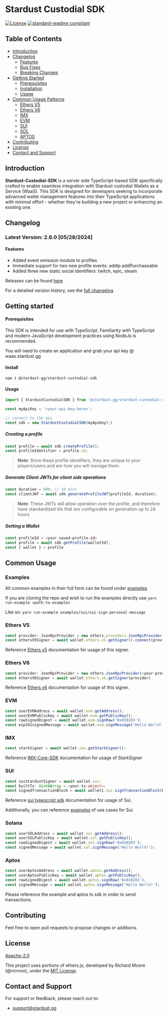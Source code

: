 # Stardust Custodial SDK

<!--
![banner]()
![badge]()
![badge]()
-->

[![License](https://img.shields.io/badge/License-Apache_2.0-blue.svg)](https://opensource.org/licenses/Apache-2.0)
[![standard-readme compliant](https://img.shields.io/badge/readme%20style-standard-brightgreen.svg?style=flat-square)](https://github.com/RichardLitt/standard-readme)

## Table of Contents

- [Introduction](#introduction)
- [Changelog](#changelog)
  - [Features](#features)
  - [Bug Fixes](#fixes)
  - [Breaking Changes](#breaking)
- [Getting Started](#getting-started)
  - [Prerequisites](#prerequisites)
  - [Installation](#installation)
  - [Usage](#usage)
- [Common Usage Patterns](#common-usage-patterns)
  - [Ethers V5](#ethers-V5)
  - [Ethers V6](#ethers-V6)
  - [IMX](#imx)
  - [EVM](#evm)
  - [SUI](#sui)
  - [SOL](#sol)
  - [APTOS](#aptos)
- [Contributing](#contributing)
- [License](#license)
- [Contact and Support](#contact-and-support)

## Introduction

**Stardust-Custodial-SDK** is a server side TypeScript-based SDK specifically crafted to enable seamless integration with Stardust custodial Wallets as a Service (WaaS). This SDK is designed for developers seeking to incorporate advanced wallet management features into their TypeScript applications with minimal effort - whether they're building a new project or enhancing an existing one.

## Changelog

### Latest Version: 2.6.0 [05/28/2024]

#### Features

- Added event emission module to profiles
- Immediate support for two new profile events:
  addIp
  addPurchaseable
- Added three new static social identifiers: twitch, epic, steam

Releases can be found [here](https://github.com/stardust-gg/stardust-custodial-sdk/releases)

For a detailed version history, see the [full changelog](https://docs-waas.stardust.gg/change-log/v2).

## Getting started

#### Prerequisites

This SDK is intended for use with TypeScript. Familiarity with TypeScript and modern JavaScript development practices using NodeJs is recommended.

You will need to create an application and grab your api key @ waas.stardust.gg

#### Install

```
npm i @stardust-gg/stardust-custodial-sdk
```

#### Usage

```ts
import { StardustCustodialSDK } from '@stardust-gg/stardust-custodial-sdk';

const myApiKey = '<your-api-key-here>';

// connect to the api
const sdk = new StardustCustodialSDK(myApiKey);\
```

##### Creating a profile

```ts
const profile = await sdk.createProfile();
const profileIdentifier = profile.id;
```

> **Note**: Store these profile identifiers, they are unique to your players/users and are how you will manage them.

##### Generate Client JWTs for client side operations

```ts
const duration = 600; // 10 mins
const clientJWT = await sdk.generateProfileJWT(profileId, duration);
```

> **Note**: These JWTs will allow operation over the profile, and therefore have standardized ttls that are configurable on generation up to 24 hours

##### Getting a Wallet

```ts
const profileId = <your-saved-profile-id>
const profile = await sdk.getProfile(walletId);
const { wallet } = profile
```

## Common Usage

### Examples

All common examples in their full form can be found under [examples](./examples/)

If you are cloning the repo and wish to run the examples directly use `yarn run-example <path-to-example>`

Like so:
`yarn run-example examples/sui/sui-sign-personal-message`

### Ethers V5

```ts
const provider: JsonRpcProvider = new ethers.providers.JsonRpcProvider(<your-provider-url>)
const ethersV5Signer = await wallet.ethers.v5.getSigner().connect(provider)
```

Reference [Ethers v5](https://docs.ethers.org/v5/) documentation for usage of this signer.

### Ethers V6

```ts
const provider: JsonRpcProvider = new ethers.JsonRpcProvider(<your-provider-url>)
const ethersV6Signer = await wallet.ethers.v6.getSigner(provider)
```

Reference [Ethers v6](https://docs.ethers.org/v6/) documentation for usage of this signer.

### EVM

```ts
const userEVMAddress = await wallet.evm.getAddress();
const userEVMPublicKey = await wallet.evm.getPublicKey();
const rawSignedDigest = await wallet.evm.signRaw('0x010203');
const eip191signedMessage = await wallet.evm.signMessage('Hello World!');
```

### IMX

```ts
const starkSigner = await wallet.imx.getStarkSigner();
```

Reference [IMX-Core-SDK](https://github.com/immutable/imx-core-sdk/tree/main/examples) documentation for usage of StarkSigner

### SUI

```ts
const suiStardustSigner = await wallet.sui;
const builtTx: Uint8Array = <your-tx-object>;
const signedTransactionBlock = await wallet1.sui.signTransactionBlock(builtTx);
```

Reference [sui typescript sdk](https://github.com/MystenLabs/sui/blob/main/sdk/typescript/README.md) documentation for usage of Sui.

Additionally, you can reference [examples](./examples/sui/) of use cases for Sui.

### Solana

```ts
const userSOLAddress = await wallet.sol.getAddress();
const userSOLPublicKey = await wallet.sol.getPublicKey();
const rawSignedDigest = await wallet.sol.signRaw('0x010203');
const signedMessage = await wallet.sol.signMessage('Hello World!');
```

### Aptos

```ts
const userAptosAddress = await wallet.aptos.getAddress();
const userAptosPublicKey = await wallet.aptos.getPublicKey();
const rawSignedDigest = await wallet.aptos.signRaw('0x010203');
const signedMessage = await wallet.aptos.signMessage('Hello World!');
```

Please reference the example and aptos ts sdk in order to send transactions.

## Contributing

Feel free to open pull requests to propose changes or additions.

## License

[Apache-2.0](./LICENSE.md)

This project uses portions of ethers.js, developed by Richard Moore (@ricmoo), under the [MIT License](./LICENSE.ETHERS.JS.MD).

## Contact and Support

For support or feedback, please reach out to:

- support@stardust.gg
